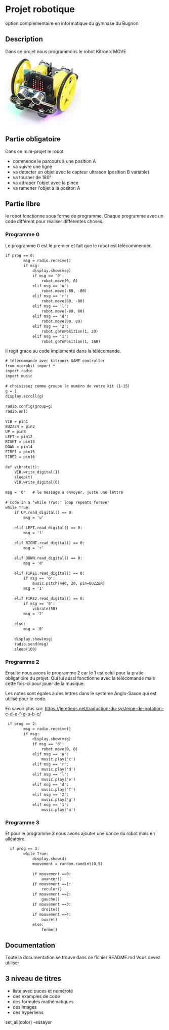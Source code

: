 # Projet robotique
option complémentaire en informatique du gymnase du Bugnon

## Description
Dans ce projet nous programmons le robot Kitronik MOVE

![](images/images.jpg)

## Partie obligatoire
Dans ce mini-projet le robot

- commence le parcours à une position A
- va suivre une ligne
- va detecter un objet avec le capteur ultrason (position B variable)
- va tourner de 180°
- va attraper l'objet avec la pince
- va ramener l'objet à la positon A

## Partie libre
le robot fonctionne sous forme de programme.
Chaque programme avec un code différent pour réaliser différentes choses.
### Programme 0
Le programme 0 est le premier et fait que le robot est télécommender.
```
if prog == 0:
        msg = radio.receive()
        if msg:
            display.show(msg)
            if msg == '0':
                robot.move(0, 0)
            elif msg == 'u':
                robot.move(-80, -80)
            elif msg == 'r':
                robot.move(80, -80)
            elif msg == 'l':
                robot.move(-80, 80)
            elif msg == 'd':
                robot.move(80, 80)
            elif msg == '2':
                robot.goToPosition(1, 20)
            elif msg == '1':
                robot.goToPosition(1, 160)
  ```
Il régit grace au code implémenté dans la télécomande.
```
# télécommande avec kitronik GAME controller
from microbit import *
import radio
import music

# choisissez comme groupe le numéro de votre kit (1-15)
g = 1
display.scroll(g)

radio.config(group=g)
radio.on()

VIB = pin1
BUZZER = pin2
UP = pin8
LEFT = pin12
RIGHT = pin13
DOWN = pin14
FIRE1 = pin15
FIRE2 = pin16

def vibrate(t):
    VIB.write_digital(1)
    sleep(t)
    VIB.write_digital(0)

msg = '0'   # le message à envoyer, juste une lettre

# Code in a 'while True:' loop repeats forever
while True:
    if UP.read_digital() == 0:
        msg = 'u'
    
    elif LEFT.read_digital() == 0:
        msg = 'l'
             
    elif RIGHT.read_digital() == 0:
        msg = 'r'
        
    elif DOWN.read_digital() == 0:
        msg = 'd'

    elif FIRE1.read_digital() == 0:
        if msg == '0':
            music.pitch(440, 20, pin=BUZZER)
        msg = '1'
        
    elif FIRE2.read_digital() == 0:
        if msg == '0':
            vibrate(50)
        msg = '2'
        
    else:
        msg = '0'

    display.show(msg)
    radio.send(msg)
    sleep(100)
```
### Programme 2
Ensuite nous avons le programme 2 car le 1 est celui pour la pratie obligatioire du projet.
Qui lui aussi fonctionne avec la télécomande mais cette fois-ci pour jouer de la musique.

Les notes sont égales à des lettres dans le système Anglo-Saxon qui est utilisé pour le code.

En savoir plus sur: https://jeretiens.net/traduction-du-systeme-de-notation-c-d-e-f-g-a-b-c/
```
 if prog == 2:
        msg = radio.receive()
        if msg:
            display.show(msg)
            if msg == '0':
                robot.move(0, 0)
            elif msg == 'u':
                music.play('c')
            elif msg == 'r':
                music.play('d')
            elif msg == 'l':
                music.play('e')
            elif msg == 'd':
                music.play('f')
            elif msg == '2':
                music.play('g')
            elif msg == '1':
                music.play('a')
```
### Programme 3
Et pour le programme 3 nous avons ajouter une dance du robot mais en alléatoire.
```
  if prog == 3:
        while True:
            display.show(4)
            mouvement = random.randint(0,5)

            if mouvement ==0:
                avancer()
            if mouvement ==1:
                reculer()
            if mouvement ==2:
                gauche()
            if mouvement ==3:
                droite()
            if mouvement ==4:
                ouvre()
            else:
                ferme()
```
## Documentation
Toute la documentation se trouve dans ce fichier README.md Vous devez utiliser

## 3 niveau de titres
- liste avec puces et numéroté
- des examples de code
- des formules mathématiques
- des images
- des hyperliens


set_all(color) -essayer
